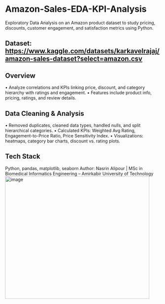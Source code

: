 # Amazon-Sales-EDA-KPI-Analysis
Exploratory Data Analysis on an Amazon product dataset to study pricing, discounts, customer engagement, and satisfaction metrics using Python. 
## Dataset: https://www.kaggle.com/datasets/karkavelrajaj/amazon-sales-dataset?select=amazon.csv

## Overview
•	Analyze correlations and KPIs linking price, discount, and category hierarchy with ratings and engagement.
•	Features include product info, pricing, ratings, and review details.

## Data Cleaning & Analysis
•	Removed duplicates, cleaned data types, handled nulls, and split hierarchical categories.
•	Calculated KPIs: Weighted Avg Rating, Engagement-to-Price Ratio, Price Sensitivity Index.
•	Visualizations: heatmaps, category bar charts, discount vs. rating plots.

## Tech Stack
Python, pandas, matplotlib, seaborn
Author: Nasrin Alipour | MSc in Biomedical Informatics Engineering – Amirkabir University of Technology
<img width="468" height="398" alt="image" src="https://github.com/user-attachments/assets/aa0d67f0-70f6-4037-adbd-088cfb990e7f" />

